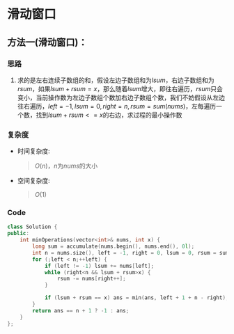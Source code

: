# 滑动窗口
## 方法一(滑动窗口)：
### 思路
1. 求的是左右连续子数组的和，假设左边子数组和为$lsum$，右边子数组和为$rsum$，如果$lsum+rsum=x$，那么随着$lsum$增大，即往右遍历，$rsum$只会变小，当前操作数为左边子数组个数加右边子数组个数，我们不妨假设从左边往右遍历，$left=-1,lsum=0,right=n,rsum=sum(nums)$，左每遍历一个数，找到$lsum+rsum<=x$的右边，求过程的最小操作数
### 复杂度
- 时间复杂度:
  > $O(n)$，$n$为$nums$的大小
- 空间复杂度:
  > $O(1)$

### Code
```C++ []
class Solution {
public:
    int minOperations(vector<int>& nums, int x) {
        long sum = accumulate(nums.begin(), nums.end(), 0l);
        int n = nums.size(), left = -1, right = 0, lsum = 0, rsum = sum, ans = n + 1;
        for (;left < n;++left) {
            if (left != -1) lsum += nums[left];
            while (right<n && lsum + rsum>x) {
                rsum -= nums[right++];
            }

            if (lsum + rsum == x) ans = min(ans, left + 1 + n - right);
        }
        return ans == n + 1 ? -1 : ans;
    }
};
```